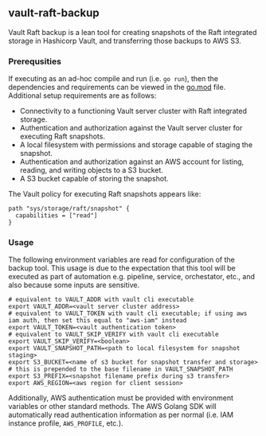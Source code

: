 ## vault-raft-backup

Vault Raft backup is a lean tool for creating snapshots of the Raft integrated storage in Hashicorp Vault, and transferring those backups to AWS S3.

### Prerequsities

If executing as an ad-hoc compile and run (i.e. `go run`), then the dependencies and requirements can be viewed in the [go.mod](go.mod) file. Additional setup requirements are as follows:

- Connectivity to a functioning Vault server cluster with Raft integrated storage.
- Authentication and authorization against the Vault server cluster for executing Raft snapshots.
- A local filesystem with permissions and storage capable of staging the snapshot.
- Authentication and authorization against an AWS account for listing, reading, and writing objects to a S3 bucket.
- A S3 bucket capable of storing the snapshot.

The Vault policy for executing Raft snapshots appears like:

```hcl
path "sys/storage/raft/snapshot" {
  capabilities = ["read"]
}
```

### Usage

The following environment variables are read for configuration of the backup tool. This usage is due to the expectation that this tool will be executed as part of automation e.g. pipeline, service, orchestator, etc., and also because some inputs are sensitive.

```
# equivalent to VAULT_ADDR with vault cli executable
export VAULT_ADDR=<vault server cluster address>
# equivalent to VAULT_TOKEN with vault cli executable; if using aws iam auth, then set this equal to "aws-iam" instead
export VAULT_TOKEN=<vault authentication token>
# equivalent to VAULT_SKIP_VERIFY with vault cli executable
export VAULT_SKIP_VERIFY=<boolean>
export VAULT_SNAPSHOT_PATH=<path to local filesystem for snapshot staging>
export S3_BUCKET=<name of s3 bucket for snapshot transfer and storage>
# this is prepended to the base filename in VAULT_SNAPSHOT_PATH
export S3_PREFIX=<snapshot filename prefix during s3 transfer>
export AWS_REGION=<aws region for client session>
```

Additionally, AWS authentication must be provided with environment variables or other standard methods. The AWS Golang SDK will automatically read authentication information as per normal (i.e. IAM instance profile, `AWS_PROFILE`, etc.).
